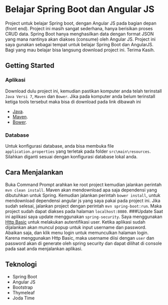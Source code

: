 # Belajar Spring Boot dan Angular JS
Project untuk belajar Spring boot, dengan Angular JS pada bagian depan (front end). Project ini masih sangat sederhana, hanya berisikan proses CRUD data. Spring Boot hanya menghasilkan data dengan format JSON yang mana nantinya akan diakses (consume) oleh Angular JS. Project ini saya gunakan sebagai tempat untuk belajar Spring Boot dan AngularJS. Bagi yang mau belajar bisa langsung download project ini. Terima Kasih.

## Getting Started
### Aplikasi
Download dulu project ini, kemudian pastikan komputer anda telah terinstall `Java Versi 7`, `Maven` dan `Bower`. Jika pada komputer anda belum terinstall ketiga tools tersebut maka bisa di download pada link dibawah ini
- [Java](http://www.oracle.com/technetwork/java/javase/downloads/jdk7-downloads-1880260.html).
- [Maven](https://maven.apache.org/).
- [Bower](http://bower.io/).

### Database
Untuk konfigurasi database, anda bisa membuka file `application.properties` yang terletak pada folder `src\main\resources`. Silahkan diganti sesuai dengan konfigurasi database lokal anda.

## Cara Menjalankan
Buka Command Prompt arahkan ke root project kemudian jalankan perintah `mvn clean install`. Maven akan mendownload apa saja dependensi yang dibutuhkan untuk Spring. Kemudian jalankan perintah `bower install`, untuk mendownload dependensi angular js yang saya pakai pada project ini. Jika sudah selesai, jalankan project dengan perintah `mvn spring-boot:run`. Maka project sudah dapat diakses pada halaman `localhost:8080`.
###Update
Saat ini aplikasi saya update menggunakan `spring-security`. Saya menggunakan [Http Basic](http://docs.spring.io/autorepo/docs/spring-security/4.1.0.RC1/reference/htmlsingle/#jc-httpsecurity) untuk melakukan autentifikasi user. Ketika aplikasi sudah dijalankan akan muncul popup untuk input username dan password. Abaikan saja, dan klik menu login untuk memunculkan halaman login. Karena menggunakan Http Basic, maka username diisi dengan `user` dan password akan di generate oleh spring security dan dapat dilihat di console pada saat anda menjalankan aplikasi.

## Teknologi
- Spring Boot
- Angular JS
- Bootstrap
- Thymeleaf
- Joda Time
